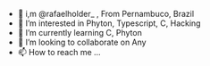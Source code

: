 - 👋 i,m @rafaelholder_ , From Pernambuco, Brazil
- 👀 I’m interested in Phyton, Typescript, C, Hacking
- 🌱 I’m currently learning C, Phyton
- 💞️ I’m looking to collaborate on Any
- 📫 How to reach me ... 

<!---
rafaelholder/rafaelholder is a ✨ special ✨ repository because its `README.md` (this file) appears on your GitHub profile.
You can click the Preview link to take a look at your changes.
--->
